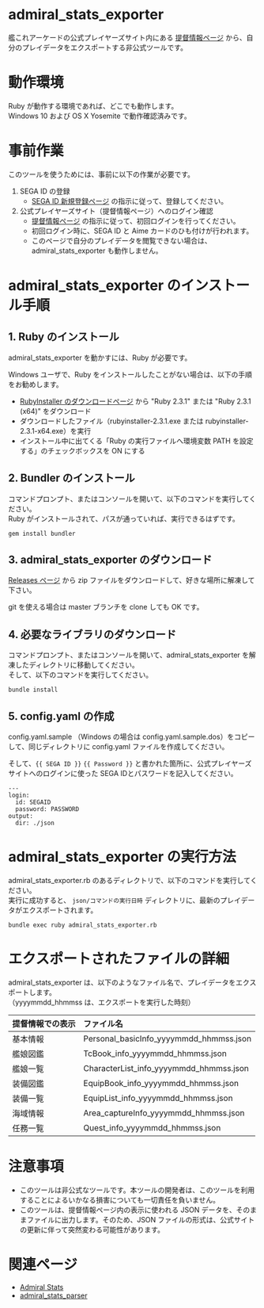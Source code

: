 # admiral_stats_exporter

艦これアーケードの公式プレイヤーズサイト内にある
[提督情報ページ](https://kancolle-arcade.net/ac/#/top)
から、自分のプレイデータをエクスポートする非公式ツールです。

# 動作環境

Ruby が動作する環境であれば、どこでも動作します。  
Windows 10 および OS X Yosemite で動作確認済みです。

# 事前作業

このツールを使うためには、事前に以下の作業が必要です。

1. SEGA ID の登録
    * [SEGA ID 新規登録ページ](https://gw.sega.jp/gw/create/create1.html) の指示に従って、登録してください。
2. 公式プレイヤーズサイト（提督情報ページ）ヘのログイン確認
    * [提督情報ページ](https://kancolle-arcade.net/ac/#/top) の指示に従って、初回ログインを行ってください。
    * 初回ログイン時に、SEGA ID と Aime カードのひも付けが行われます。
    * このページで自分のプレイデータを閲覧できない場合は、admiral_stats_exporter も動作しません。

# admiral_stats_exporter のインストール手順

## 1. Ruby のインストール

admiral_stats_exporter を動かすには、Ruby が必要です。  

Windows ユーザで、Ruby をインストールしたことがない場合は、以下の手順をお勧めします。

- [RubyInstaller のダウンロードページ](http://rubyinstaller.org/downloads) から "Ruby 2.3.1" または "Ruby 2.3.1 (x64)" をダウンロード
- ダウンロードしたファイル（rubyinstaller-2.3.1.exe または rubyinstaller-2.3.1-x64.exe）を実行
- インストール中に出てくる「Ruby の実行ファイルへ環境変数 PATH を設定する」のチェックボックスを ON にする

## 2. Bundler のインストール

コマンドプロンプト、またはコンソールを開いて、以下のコマンドを実行してください。  
Ruby がインストールされて、パスが通っていれば、実行できるはずです。

```
gem install bundler
```

## 3. admiral_stats_exporter のダウンロード

[Releases ページ](https://github.com/muziyoshiz/admiral_stats_exporter/releases) から zip ファイルをダウンロードして、好きな場所に解凍して下さい。

git を使える場合は master ブランチを clone しても OK です。

## 4. 必要なライブラリのダウンロード

コマンドプロンプト、またはコンソールを開いて、admiral_stats_exporter を解凍したディレクトリに移動してください。  
そして、以下のコマンドを実行してください。

```
bundle install
```

## 5. config.yaml の作成

config.yaml.sample （Windows の場合は config.yaml.sample.dos）をコピーして、同じディレクトリに config.yaml ファイルを作成してください。

そして、`{{ SEGA ID }}` `{{ Password }}` と書かれた箇所に、公式プレイヤーズサイトへのログインに使った SEGA IDとパスワードを記入してください。

```
---
login:
  id: SEGAID
  password: PASSWORD
output:
  dir: ./json
```

# admiral_stats_exporter の実行方法

admiral_stats_exporter.rb のあるディレクトリで、以下のコマンドを実行してください。  
実行に成功すると、 `json/コマンドの実行日時` ディレクトリに、最新のプレイデータがエクスポートされます。  

```
bundle exec ruby admiral_stats_exporter.rb
```

# エクスポートされたファイルの詳細

admiral_stats_exporter は、以下のようなファイル名で、プレイデータをエクスポートします。  
（yyyymmdd_hhmmss は、エクスポートを実行した時刻）

| 提督情報での表示 | ファイル名 |
|:----------|:---------------|
| 基本情報 | Personal_basicInfo_yyyymmdd_hhmmss.json |
| 艦娘図鑑 | TcBook_info_yyyymmdd_hhmmss.json |
| 艦娘一覧 | CharacterList_info_yyyymmdd_hhmmss.json |
| 装備図鑑 | EquipBook_info_yyyymmdd_hhmmss.json |
| 装備一覧 | EquipList_info_yyyymmdd_hhmmss.json |
| 海域情報 | Area_captureInfo_yyyymmdd_hhmmss.json |
| 任務一覧 | Quest_info_yyyymmdd_hhmmss.json |

# 注意事項

* このツールは非公式なツールです。本ツールの開発者は、このツールを利用することによるいかなる損害についても一切責任を負いません。
* このツールは、提督情報ページ内の表示に使われる JSON データを、そのままファイルに出力します。そのため、JSON ファイルの形式は、公式サイトの更新に伴って突然変わる可能性があります。

# 関連ページ

* [Admiral Stats](https://www.admiral-stats.com/)
* [admiral_stats_parser](https://github.com/muziyoshiz/admiral_stats_parser)
